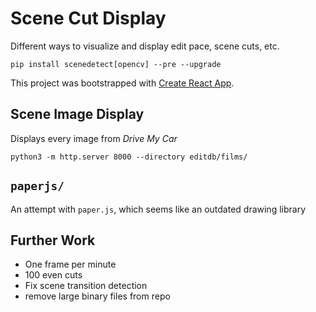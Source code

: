 # Scene Cut Display

Different ways to visualize and display edit pace, scene cuts, etc.

`pip install scenedetect[opencv] --pre --upgrade`

This project was bootstrapped with [Create React App](https://github.com/facebook/create-react-app).

## Scene Image Display

Displays every image from _Drive My Car_

`python3 -m http.server 8000 --directory editdb/films/`

## `paperjs/`

An attempt with `paper.js`, which seems like an outdated drawing library

## Further Work

- One frame per minute
- 100 even cuts
- Fix scene transition detection
- remove large binary files from repo
